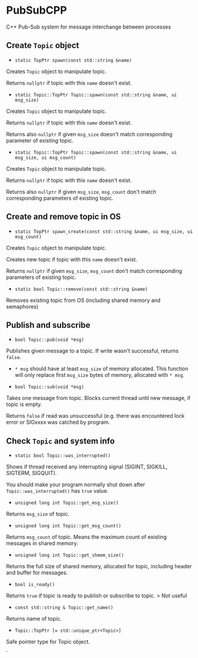 # PubSubCPP

C++ Pub-Sub system for message interchange between processes

Create `Topic` object
-----

- `static TopPtr spawn(const std::string &name)`

Creates `Topic` object to manipulate topic.

Returns `nullptr` if topic with this `name` doesn't exist.



- `static Topic::TopPtr Topic::spawn(const std::string &name, ui msg_size)`

Creates `Topic` object to manipulate topic.

Returns `nullptr` if topic with this `name` doesn't exist.

Returns also `nullptr` if given `msg_size` doesn't match corresponding parameter of existing topic.

- `static Topic::TopPtr Topic::spawn(const std::string &name, ui msg_size, ui msg_count)`

Creates `Topic` object to manipulate topic.

Returns `nullptr` if topic with this `name` doesn't exist.

Returns also `nullptr` if given `msg_size`, `msg_count` don't match corresponding parameters of existing topic.


Create and remove topic in OS
-----

- `static TopPtr spawn_create(const std::string &name, ui msg_size, ui msg_count)`

Creates `Topic` object to manipulate topic.

Creates new topic if topic with this `name` doesn't exist.

Returns `nullptr` if given `msg_size`, `msg_count` don't match corresponding parameters of existing topic.

- `static bool Topic::remove(const std::string &name)`

Removes existing topic from OS (including shared memory and semaphores)

Publish and subscribe
-----
    
- `bool Topic::pub(void *msg)`

Publishes given message to a topic. If write wasn't successful, returns `false`.

- `* msg` should have at least `msg_size` of memory allocated. This function will only replace first `msg_size` bytes of memory, allocated with `* msg`.

- `bool Topic::sub(void *msg)`

Takes one message from topic. Blocks current thread until new message, if topic is empty.

Returns `false` if read was unsuccessful (e.g. there was encountered lock error or SIGxxxx was catched by program.



Check `Topic` and system info
-----

- `static bool Topic::was_interrupted()`

Shows if thread received any interrupting signal (SIGINT, SIGKILL, SIGTERM, SIGQUIT).

You should make your program normally shut down after `Topic::was_interrupted()` has `true` value.

- `unsigned long int Topic::get_msg_size()`

Returns `msg_size` of topic.

- `unsigned long int Topic::get_msg_count()`

Returns `msg_count` of topic. Means the maximum count of existing messages in shared memory. 

- `unsigned long int Topic::get_shmem_size()`

Returns the full size of shared memory, allocated for topic, including header and buffer for messages.

- `bool is_ready()`

Returns `true` if topic is ready to publish or subscribe to topic. > Not useful

- `const std::string & Topic::get_name()`

Returns name of topic.

- `Topic::TopPtr [= std::unique_ptr<Topic>]`

Safe pointer type for Topic object.

`
